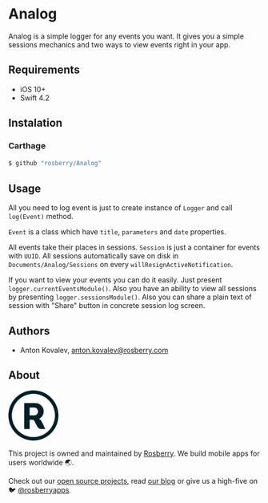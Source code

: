 # Analog

Analog is a simple logger for any events you want. It gives you a simple sessions mechanics and two ways to view events right in your app.

## Requirements
* iOS 10+
* Swift 4.2

## Instalation
### Carthage
```sh
$ github "rosberry/Analog"
```

## Usage

All you need to log event is just to create instance of `Logger` and call `log(Event)` method.

`Event` is a class which have `title`, `parameters` and `date` properties.

All events take their places in sessions. `Session` is just a container for events with `UUID`. All sessions automatically save on disk in `Documents/Analog/Sessions` on every `willResignActiveNotification`.

If you want to view your events you can do it easily. Just present `logger.currentEventsModule()`. Also you have an ability to view all sessions by presenting `logger.sessionsModule()`. Also you can share a plain text of session with "Share" button in concrete session log screen.



## Authors

* Anton Kovalev, anton.kovalev@rosberry.com

## About

<img src="https://github.com/rosberry/Foundation/blob/master/Assets/full_logo.png?raw=true" height="100" />

This project is owned and maintained by [Rosberry](http://rosberry.com). We build mobile apps for users worldwide 🌏.

Check out our [open source projects](https://github.com/rosberry), read [our blog](https://medium.com/@Rosberry) or give us a high-five on 🐦 [@rosberryapps](http://twitter.com/RosberryApps).
